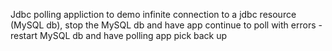 Jdbc polling appliction to demo infinite connection to a jdbc resource (MySQL db), stop the MySQL db and have app continue to poll with errors - restart MySQL db and have polling app pick back up
